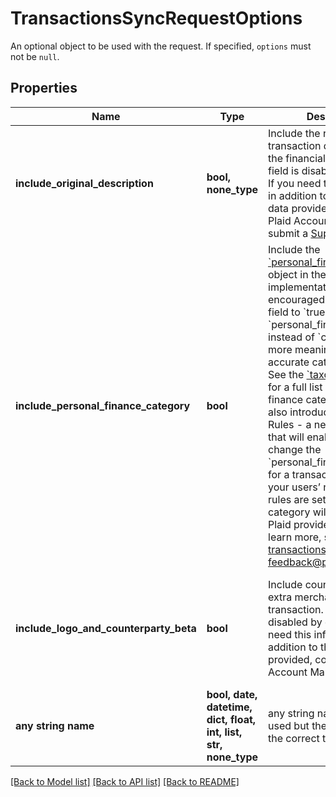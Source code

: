 # TransactionsSyncRequestOptions

An optional object to be used with the request. If specified, `options` must not be `null`.

## Properties
Name | Type | Description | Notes
------------ | ------------- | ------------- | -------------
**include_original_description** | **bool, none_type** | Include the raw unparsed transaction description from the financial institution. This field is disabled by default. If you need this information in addition to the parsed data provided, contact your Plaid Account Manager or submit a [Support request](https://dashboard.plaid.com/support/new/product-and-development/product-troubleshooting/product-functionality). | [optional]  if omitted the server will use the default value of False
**include_personal_finance_category** | **bool** | Include the [&#x60;personal_finance_category&#x60;](https://plaid.com/docs/api/products/transactions/#transactions-sync-response-added-personal-finance-category) object in the response.  All implementations are encouraged to use set this field to &#x60;true&#x60; and to use the &#x60;personal_finance_category&#x60; instead of &#x60;category&#x60; for more meaningful and accurate categorization.  See the [&#x60;taxonomy csv file&#x60;](https://plaid.com/documents/transactions-personal-finance-category-taxonomy.csv) for a full list of personal finance categories.  We’re also introducing Category Rules - a new beta endpoint that will enable you to change the &#x60;personal_finance_category&#x60; for a transaction based on your users’ needs. When rules are set, the selected category will override the Plaid provided category. To learn more, send a note to transactions-feedback@plaid.com. | [optional]  if omitted the server will use the default value of False
**include_logo_and_counterparty_beta** | **bool** | Include counterparties and extra merchant fields in the transaction. This field is disabled by default. If you need this information in addition to the parsed data provided, contact your Plaid Account Manager. | [optional]  if omitted the server will use the default value of False
**any string name** | **bool, date, datetime, dict, float, int, list, str, none_type** | any string name can be used but the value must be the correct type | [optional]

[[Back to Model list]](../README.md#documentation-for-models) [[Back to API list]](../README.md#documentation-for-api-endpoints) [[Back to README]](../README.md)


